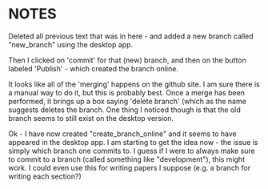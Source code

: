 # NOTES

Deleted all previous text that was in here - and added a new branch called "new_branch" using the desktop app.

Then I clicked on 'commit' for that (new) branch, and then on the button labeled 'Publish' - which created the branch online.

It looks like all of the 'merging' happens on the github site.  I am sure there is a manual way to do it, but this is probably best.  Once a merge has been performed, it brings up a box saying 'delete branch' (which as the name suggests deletes the branch.  One thing I noticed though is that the old branch seems to still exist on the desktop version.

Ok - I have now created "create_branch_online" and it seems to have appeared in the desktop app.  I am starting to get the idea now - the issue is simply which branch one commits to.  I guess if I were to always make sure to commit to a branch (called something like "development"), this might work.  I could even use this for writing papers I suppose (e.g. a branch for writing each section?)